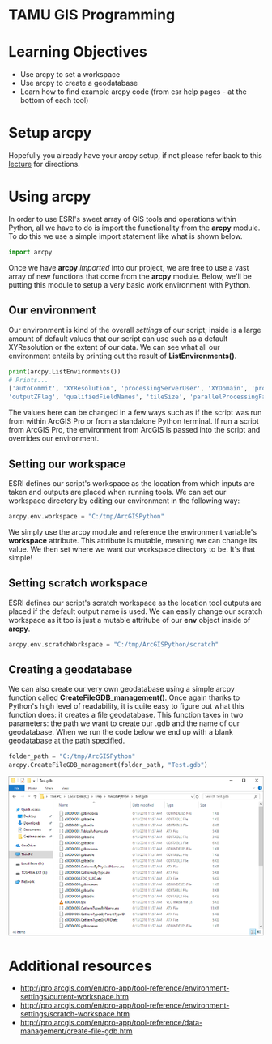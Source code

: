 # TAMU GIS Programming
# Learning Objectives
- Use arcpy to set a workspace
- Use arcpy to create a geodatabase
- Learn how to find example arcpy code (from esr help pages - at the bottom of each tool)
# Setup arcpy
Hopefully you already have your arcpy setup, if not please refer back to this [lecture](https://github.tamu.edu/TAMU-GEOG-676-GIS-Programming/Content/blob/master/modules/03.md) for directions.
# Using arcpy
In order to use ESRI's sweet array of GIS tools and operations within Python, all we have to do is import the functionality from the **arcpy** module. To do this we use a simple import statement like what is shown below. 
>
```python
import arcpy
```
>
Once we have **arcpy** *imported* into our project, we are free to use a vast array of new functions that come from the **arcpy** module. Below, we'll be putting this module to setup a very basic work environment with Python.
>
## Our environment
Our environment is kind of the overall *settings* of our script; inside is a large amount of default values that our script can use such as a default XYResolution or the extent of our data. We can see what all our environment entails by printing out the result of **ListEnvironments()**.
```python
print(arcpy.ListEnvironments())
# Prints...
['autoCommit', 'XYResolution', 'processingServerUser', 'XYDomain', 'processingServerPassword', 'scratchWorkspace', 'cartographicPartitions', 'terrainMemoryUsage', 'MTolerance', 'compression', 'coincidentPoints', 'randomGenerator', 'outputCoordinateSystem', 'rasterStatistics', 'ZDomain', 'transferDomains', 'S100FeatureCatalogueFile', 'maintainAttachments', 'resamplingMethod', 'snapRaster', 'cartographicCoordinateSystem', 'configKeyword',
'outputZFlag', 'qualifiedFieldNames', 'tileSize', 'parallelProcessingFactor', 'pyramid', 'referenceScale', 'processingServer', 'extent', 'XYTolerance', 'tinSaveVersion', 'nodata', 'MDomain', 'cellSize', 'outputZValue', 'outputMFlag', 'geographicTransformations', 'ZResolution', 'mask', 'maintainSpatialIndex', 'preserveGlobalIds', 'workspace', 'MResolution', 'baDataSource', 'ZTolerance', 'scratchGDB', 'scratchFolder', 'packageWorkspace', 'scriptWorkspace', 'addOutputsToMap']
```
>
The values here can be changed in a few ways such as if the script was run from within ArcGIS Pro or from a standalone Python terminal. If run a script from ArcGIS Pro, the environment from ArcGIS is passed into the script and overrides our environment.
## Setting our workspace
ESRI defines our script's workspace as the location from which inputs are taken and outputs are placed when running tools. We can set our workspace directory by editing our environment in the following way:
>
```python
arcpy.env.workspace = "C:/tmp/ArcGISPython"
```
>
We simply use the arcpy module and reference the environment variable's **workspace** attribute. This attribute is mutable, meaning we can change its value. We then set where we want our workspace directory to be. It's that simple!
## Setting scratch workspace
ESRI defines our script's scratch workspace as the location tool outputs are placed if the default output name is used. We can easily change our scratch workspace as it too is just a mutable attritube of our **env** object inside of **arcpy**. 
>
```python
arcpy.env.scratchWorkspace = "C:/tmp/ArcGISPython/scratch"
```
>
## Creating a geodatabase
We can also create our very own geodatabase using a simple arcpy function called **CreateFileGDB_management()**. Once again thanks to Python's high level of readability, it is quite easy to figure out what this function does: it creates a file geodatabase. This function takes in two parameters: the path we want to create our .gdb and the name of our geodatabase. When we run the code below we end up with a blank geodatabase at the path specified.
>
```python
folder_path = "C:/tmp/ArcGISPython"
arcpy.CreateFileGDB_management(folder_path, "Test.gdb")
```
>
>
![Geodatabase](../images/modules/blank_gdb.png)
>


# Additional resources
- http://pro.arcgis.com/en/pro-app/tool-reference/environment-settings/current-workspace.htm
- http://pro.arcgis.com/en/pro-app/tool-reference/environment-settings/scratch-workspace.htm
- http://pro.arcgis.com/en/pro-app/tool-reference/data-management/create-file-gdb.htm
